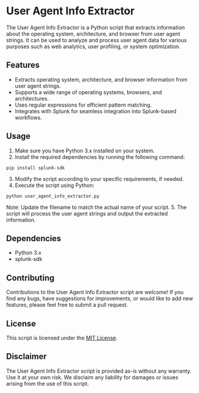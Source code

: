 # User Agent Info Extractor

The User Agent Info Extractor is a Python script that extracts information about the operating system, architecture, and browser from user agent strings. It can be used to analyze and process user agent data for various purposes such as web analytics, user profiling, or system optimization.

## Features

- Extracts operating system, architecture, and browser information from user agent strings.
- Supports a wide range of operating systems, browsers, and architectures.
- Uses regular expressions for efficient pattern matching.
- Integrates with Splunk for seamless integration into Splunk-based workflows.

## Usage

1. Make sure you have Python 3.x installed on your system.
2. Install the required dependencies by running the following command:

`pip install splunk-sdk`

3. Modify the script according to your specific requirements, if needed.
4. Execute the script using Python:

`python user_agent_info_extractor.py`

Note: Update the filename to match the actual name of your script.
5. The script will process the user agent strings and output the extracted information.

## Dependencies

- Python 3.x
- splunk-sdk

## Contributing

Contributions to the User Agent Info Extractor script are welcome! If you find any bugs, have suggestions for improvements, or would like to add new features, please feel free to submit a pull request.

## License

This script is licensed under the [MIT License](LICENSE).

## Disclaimer

The User Agent Info Extractor script is provided as-is without any warranty. Use it at your own risk. We disclaim any liability for damages or issues arising from the use of this script.
